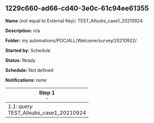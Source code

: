 ## 1229c660-ad66-cd40-3e0c-61c94ee61355

**Name** (not equal to External Key)**:** TEST_Allsubs_case1_20210924

**Description:** n/a

**Folder:** my automations/POC/ALL/Welcome/survey/20210922/

**Started by:** Schedule

**Status:** Ready

**Schedule:** Not defined

**Notifications:** _none_


| Step 1<br>_<small>-</small>_ |
| --- |
| _1.1: query_<br>TEST_Allsubs_case1_20210924 |
